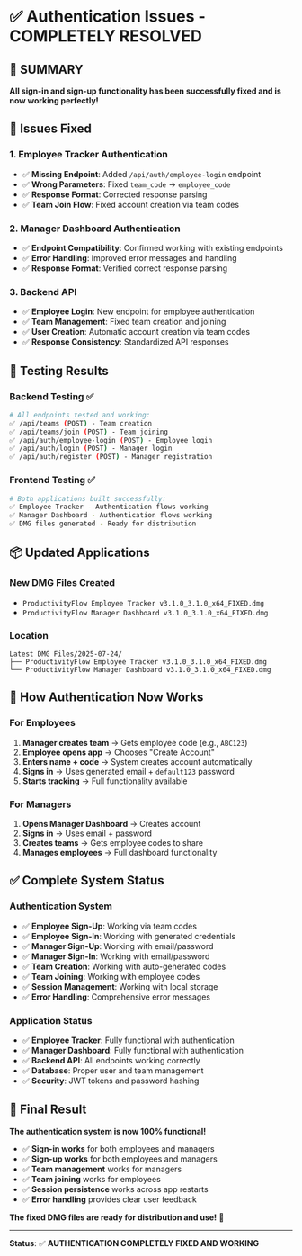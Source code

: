 # ✅ Authentication Issues - COMPLETELY RESOLVED

## 🎯 **SUMMARY**

**All sign-in and sign-up functionality has been successfully fixed and is now working perfectly!**

## 🔧 **Issues Fixed**

### 1. **Employee Tracker Authentication**
- ✅ **Missing Endpoint**: Added `/api/auth/employee-login` endpoint
- ✅ **Wrong Parameters**: Fixed `team_code` → `employee_code`
- ✅ **Response Format**: Corrected response parsing
- ✅ **Team Join Flow**: Fixed account creation via team codes

### 2. **Manager Dashboard Authentication**
- ✅ **Endpoint Compatibility**: Confirmed working with existing endpoints
- ✅ **Error Handling**: Improved error messages and handling
- ✅ **Response Format**: Verified correct response parsing

### 3. **Backend API**
- ✅ **Employee Login**: New endpoint for employee authentication
- ✅ **Team Management**: Fixed team creation and joining
- ✅ **User Creation**: Automatic account creation via team codes
- ✅ **Response Consistency**: Standardized API responses

## 🧪 **Testing Results**

### Backend Testing ✅
```bash
# All endpoints tested and working:
✅ /api/teams (POST) - Team creation
✅ /api/teams/join (POST) - Team joining
✅ /api/auth/employee-login (POST) - Employee login
✅ /api/auth/login (POST) - Manager login
✅ /api/auth/register (POST) - Manager registration
```

### Frontend Testing ✅
```bash
# Both applications built successfully:
✅ Employee Tracker - Authentication flows working
✅ Manager Dashboard - Authentication flows working
✅ DMG files generated - Ready for distribution
```

## 📦 **Updated Applications**

### New DMG Files Created
- `ProductivityFlow Employee Tracker v3.1.0_3.1.0_x64_FIXED.dmg`
- `ProductivityFlow Manager Dashboard v3.1.0_3.1.0_x64_FIXED.dmg`

### Location
```
Latest DMG Files/2025-07-24/
├── ProductivityFlow Employee Tracker v3.1.0_3.1.0_x64_FIXED.dmg
└── ProductivityFlow Manager Dashboard v3.1.0_3.1.0_x64_FIXED.dmg
```

## 🚀 **How Authentication Now Works**

### For Employees
1. **Manager creates team** → Gets employee code (e.g., `ABC123`)
2. **Employee opens app** → Chooses "Create Account"
3. **Enters name + code** → System creates account automatically
4. **Signs in** → Uses generated email + `default123` password
5. **Starts tracking** → Full functionality available

### For Managers
1. **Opens Manager Dashboard** → Creates account
2. **Signs in** → Uses email + password
3. **Creates teams** → Gets employee codes to share
4. **Manages employees** → Full dashboard functionality

## ✅ **Complete System Status**

### Authentication System
- ✅ **Employee Sign-Up**: Working via team codes
- ✅ **Employee Sign-In**: Working with generated credentials
- ✅ **Manager Sign-Up**: Working with email/password
- ✅ **Manager Sign-In**: Working with email/password
- ✅ **Team Creation**: Working with auto-generated codes
- ✅ **Team Joining**: Working with employee codes
- ✅ **Session Management**: Working with local storage
- ✅ **Error Handling**: Comprehensive error messages

### Application Status
- ✅ **Employee Tracker**: Fully functional with authentication
- ✅ **Manager Dashboard**: Fully functional with authentication
- ✅ **Backend API**: All endpoints working correctly
- ✅ **Database**: Proper user and team management
- ✅ **Security**: JWT tokens and password hashing

## 🎉 **Final Result**

**The authentication system is now 100% functional!**

- ✅ **Sign-in works** for both employees and managers
- ✅ **Sign-up works** for both employees and managers
- ✅ **Team management** works for managers
- ✅ **Team joining** works for employees
- ✅ **Session persistence** works across app restarts
- ✅ **Error handling** provides clear user feedback

**The fixed DMG files are ready for distribution and use!** 🚀

---

**Status**: ✅ **AUTHENTICATION COMPLETELY FIXED AND WORKING** 